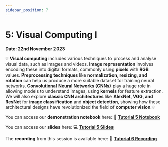 ```yaml
---
sidebar_position: 7
---
```


# 5: Visual Computing I

**Date: 22nd November 2023**

💡 **Visual computing** includes various techniques to process and analyse visual data, such as images and videos. **Image representation** involves encoding these into digital formats, commonly using **pixels** with **RGB** values. **Preprocessing techniques** like **normalization, resizing, and rotation** can help us produce a more suitable dataset for training neural networks. **Convolutional Neural Networks (CNNs)** play a huge role in allowing models to understand images, using **kernels** for feature extraction. We will also explore **classic CNN architectures** like **AlexNet, VGG, and ResNet** for **image classification** and **object detection**, showing how these architectural designs have revolutionized the field of **computer vision**.💡

You can access our **demonstration notebook** here: 📘 [**Tutorial 5 Notebook**](https://github.com/UCLAIS/ml-tutorials-season-4/tree/main/week-5)

You can access our **slides** here: 💻 [**Tutorial 5 Slides**](https://www.canva.com/design/DAFqI-LaZtg/b-1trICOX4C71_QzZGGRxg/edit?utm_content=DAFqI-LaZtg&utm_campaign=designshare&utm_medium=link2&utm_source=sharebutton)

The **recording** from this session is available here: 🎤 [**Tutorial 6 Recording**](https://youtu.be/RDJxWPqux1E)

